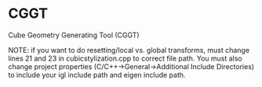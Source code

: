 # CGGT
Cube Geometry Generating Tool (CGGT)

NOTE: if you want to do resetting/local vs. global transforms, must change lines 21 and 23 in cubicstylization.cpp to correct file path. 
You must also change project properties (C/C++->General->Additional Include Directories) to include your igl include path and eigen include path.
